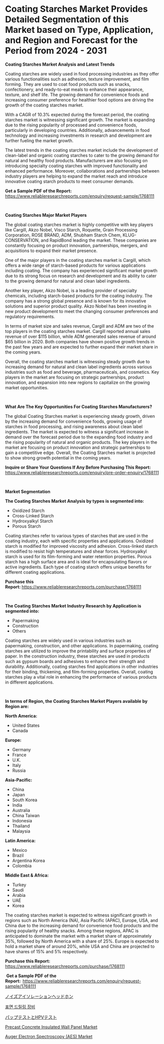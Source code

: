 <p><h1>Coating Starches Market Provides Detailed Segmentation of this Market based on Type, Application, and Region and Forecast for the Period from 2024 - 2031</h1></p><p><strong>Coating Starches Market Analysis and Latest Trends</strong></p>
<p><p>Coating starches are widely used in food processing industries as they offer various functionalities such as adhesion, texture improvement, and film forming. They are used to coat food products such as snacks, confectionery, and ready-to-eat meals to enhance their appearance, texture, and shelf life. The growing demand for convenience foods and increasing consumer preference for healthier food options are driving the growth of the coating starches market.</p><p>With a CAGR of 10.3% expected during the forecast period, the coating starches market is witnessing significant growth. The market is expanding due to the rising popularity of processed and convenience foods, particularly in developing countries. Additionally, advancements in food technology and increasing investments in research and development are further fueling the market growth.</p><p>The latest trends in the coating starches market include the development of clean-label and organic coating starches to cater to the growing demand for natural and healthy food products. Manufacturers are also focusing on introducing specialty coating starches with improved functionality and enhanced performance. Moreover, collaborations and partnerships between industry players are helping to expand the market reach and introduce innovative coating starch products to meet consumer demands.</p></p>
<p><strong>Get a Sample PDF of the Report:&nbsp;</strong> <a href="https://www.reliableresearchreports.com/enquiry/request-sample/1768111">https://www.reliableresearchreports.com/enquiry/request-sample/1768111</a></p>
<p>&nbsp;</p>
<p><strong>Coating Starches Major Market Players</strong></p>
<p><p>The global coating starches market is highly competitive with key players like Cargill, Akzo Nobel, Visco Starch, Roquette, Grain Processing Corporation, ROSE BRAND, ADM, Shubham Starch Chem, KLUG-CONSERVATION, and RapidBond leading the market. These companies are constantly focusing on product innovation, partnerships, mergers, and acquisitions to expand their market presence.</p><p>One of the major players in the coating starches market is Cargill, which offers a wide range of starch-based products for various applications including coating. The company has experienced significant market growth due to its strong focus on research and development and its ability to cater to the growing demand for natural and clean label ingredients.</p><p>Another key player, Akzo Nobel, is a leading provider of specialty chemicals, including starch-based products for the coating industry. The company has a strong global presence and is known for its innovative solutions and superior product quality. Akzo Nobel has been investing in new product development to meet the changing consumer preferences and regulatory requirements.</p><p>In terms of market size and sales revenue, Cargill and ADM are two of the top players in the coating starches market. Cargill reported annual sales revenue of over $115 billion, while ADM generated sales revenue of around $65 billion in 2020. Both companies have shown positive growth trends in the past few years and are expected to further expand their market share in the coming years.</p><p>Overall, the coating starches market is witnessing steady growth due to increasing demand for natural and clean label ingredients across various industries such as food and beverage, pharmaceuticals, and cosmetics. Key players in the market are focusing on strategic partnerships, product innovation, and expansion into new regions to capitalize on the growing market opportunities.</p></p>
<p>&nbsp;</p>
<p><strong>What Are The Key Opportunities For Coating Starches Manufacturers?</strong></p>
<p><p>The global Coating Starches market is experiencing steady growth, driven by the increasing demand for convenience foods, growing usage of starches in food processing, and rising awareness about clean label ingredients. The market is expected to witness a significant increase in demand over the forecast period due to the expanding food industry and the rising popularity of natural and organic products. The key players in the market are focusing on product innovation and strategic partnerships to gain a competitive edge. Overall, the Coating Starches market is projected to show strong growth potential in the coming years.</p></p>
<p><strong>Inquire or Share Your Questions If Any Before Purchasing This Report:</strong> <a href="https://www.reliableresearchreports.com/enquiry/pre-order-enquiry/1768111">https://www.reliableresearchreports.com/enquiry/pre-order-enquiry/1768111</a></p>
<p>&nbsp;</p>
<p><strong>Market Segmentation</strong></p>
<p><strong>The Coating Starches Market Analysis by types is segmented into:</strong></p>
<p><ul><li>Oxidized Starch</li><li>Cross-Linked Starch</li><li>Hydroxyalkyl Starch</li><li>Porous Starch</li></ul></p>
<p><p>Coating starches refer to various types of starches that are used in the coating industry, each with specific properties and applications. Oxidized starch is modified for improved viscosity and adhesion. Cross-linked starch is modified to resist high temperatures and shear forces. Hydroxyalkyl starch is used for its film-forming and water retention properties. Porous starch has a high surface area and is ideal for encapsulating flavors or active ingredients. Each type of coating starch offers unique benefits for different coating applications.</p></p>
<p><strong>Purchase this Report:&nbsp;</strong><a href="https://www.reliableresearchreports.com/purchase/1768111">https://www.reliableresearchreports.com/purchase/1768111</a></p>
<p>&nbsp;</p>
<p><strong>The Coating Starches Market Industry Research by Application is segmented into:</strong></p>
<p><ul><li>Papermaking</li><li>Construction</li><li>Others</li></ul></p>
<p><p>Coating starches are widely used in various industries such as papermaking, construction, and other applications. In papermaking, coating starches are utilized to improve the printability and surface properties of paper. In the construction industry, these starches are used in products such as gypsum boards and adhesives to enhance their strength and durability. Additionally, coating starches find applications in other industries for their binding, thickening, and film-forming properties. Overall, coating starches play a vital role in enhancing the performance of various products in different applications.</p></p>
<p>&nbsp;</p>
<p><strong>In terms of Region, the Coating Starches Market Players available by Region are:</strong></p>
<p>
    <p> <strong> North America: </strong>
        <ul>
            <li>United States</li>
            <li>Canada</li>
        </ul>
        </p> 
    <p> <strong> Europe: </strong>
        <ul>
            <li>Germany</li>
            <li>France</li>
            <li>U.K.</li>
            <li>Italy</li>
            <li>Russia</li>
        </ul>
        </p> 
    <p> <strong> Asia-Pacific: </strong>
        <ul>
            <li>China</li>
            <li>Japan</li>
            <li>South Korea</li>
            <li>India</li>
            <li>Australia</li>
            <li>China Taiwan</li>
            <li>Indonesia</li>
            <li>Thailand</li>
            <li>Malaysia</li>
        </ul>
        </p> 
    <p> <strong> Latin America: </strong>
        <ul>
            <li>Mexico</li>
            <li>Brazil</li>
            <li>Argentina Korea</li>
            <li>Colombia</li>
        </ul>
        </p> 
    <p> <strong> Middle East & Africa: </strong>
        <ul>
            <li>Turkey</li>
            <li>Saudi</li>
            <li>Arabia</li>
            <li>UAE</li>
            <li>Korea</li>
        </ul>
    </p>
    </p>
<p><p>The coating starches market is expected to witness significant growth in regions such as North America (NA), Asia Pacific (APAC), Europe, USA, and China due to the increasing demand for convenience food products and the rising popularity of healthy snacks. Among these regions, APAC is anticipated to dominate the market with a market share of approximately 35%, followed by North America with a share of 25%. Europe is expected to hold a market share of around 20%, while USA and China are projected to have shares of 15% and 5% respectively.</p></p>
<p><strong>Purchase this Report: </strong><a href="https://www.reliableresearchreports.com/purchase/1768111">https://www.reliableresearchreports.com/purchase/1768111</a></p>
<p>&nbsp;<strong>Get a Sample PDF of the Report:&nbsp;&nbsp;</strong><a href="https://www.reliableresearchreports.com/enquiry/request-sample/1768111">https://www.reliableresearchreports.com/enquiry/request-sample/1768111</a></p>
<p><strong></strong></p>
<p><p><a href="https://github.com/xnljig2898992/Market-Research-Report-List-1/blob/main/1436945796.md">ノイズアイソレーションヘッドホン</a></p><p><a href="https://github.com/vsn7qpua81q/Market-Research-Report-List-1/blob/main/8289869489.md">표면 드릴링 장비</a></p><p><a href="https://github.com/adcxff01450218/Market-Research-Report-List-1/blob/main/3971791797.md">パップテストとHPVテスト</a></p><p><a href="https://github.com/PeterParrish5/Market-Research-Report-List-4/blob/main/precast-concrete-insulated-wall-panel-market.md">Precast Concrete Insulated Wall Panel Market</a></p><p><a href="https://issuu.com/reportprime-2/docs/auger-electron-spectroscopy-aes-market-size-2030.p">Auger Electron Spectroscopy (AES) Market</a></p></p>